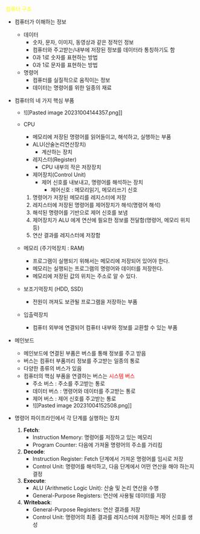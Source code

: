 
<span style="color:yellow">컴퓨터 구조</span>
- 컴퓨터가 이해하는 정보
	- 데이터
		- 숫자, 문자, 이미지, 동영상과 같은 정적인 정보
		- 컴퓨터와 주고받는/내부에 저장된 정보를 데이터라 통칭하기도 함
		- 0과 1로 숫자를 표현하는 방법
		- 0과 1로 문자를 표현하는 방법
	- 명령어
		- 컴퓨터를 실질적으로 움직이는 정보
		- 데이터는 명령어를 위한 일종의 재료
- 컴퓨터의 네 가지 핵심 부품
	- ![[Pasted image 20231004144357.png]]
	- CPU
		- 메모리에 저장된 명령어를 읽어들이고, 해석하고, 실행하는 부품
		- ALU(산술논리연산장치)
			- 계산하는 장치
		- 레지스터(Register)
			- CPU 내부의 작은 저장장치
		- 제어장치(Control Unit)
			- 제어 신호를 내보내고, 명령어를 해석하는 장치
				- 제어신호 : 메모리읽기, 메모리쓰기 신호
		1. 명령어가 저장된 메모리를 레지스터에 저장
		2. 레지스터에 저장된 명령어를 제어장치가 해석(명령어 해석)
		3. 해석된 명령어를 기반으로 제어 신호를 보냄
		4. 제어장치가 ALU 에게 연산에 필요한 정보를 전달함(명령어, 메모리 위치 등)
		5. 연산 결과를 레지스터에 저장함
		
	- 메모리 (주기억장치 : RAM)
		- 프로그램이 실행되기 위해서는 메모리에 저장되어 있어야 한다.
		- 메모리는 실행되는 프로그램의 명령어와 데이터를 저장한다.
		- 메모리에 저장된 값의 위치는 주소로 알 수 있다.
	- 보조기억장치 (HDD, SSD)
		- 전원이 꺼져도 보관될 프로그램을 저장하는 부품
	- 입출력장치
		- 컴퓨터 외부에 연결되어 컴퓨터 내부와 정보를 교환할 수 있는 부품
- 메인보드
	- 메인보드에 연결된 부품은 버스를 통해 정보를 주고 받음
	- 버스는 컴퓨터 부품끼리 정보를 주고받는 일종의 통로
	- 다양한 종류의 버스가 있음
	- 컴퓨터의 핵심 부품을 연결하는 버스는 <span style="color:red">시스템 버스</span>
		- 주소 버스 : 주소를 주고받는 통로
		- 데이터 버스 : 명령어와 데이터를 주고받는 통로
		- 제어 버스 : 제어 신호를 주고받는 통로
		- ![[Pasted image 20231004152508.png]]




- 명령어 파이프라인에서 각 단계를 실행하는 장치
	1. **Fetch**:
	    - Instruction Memory: 명령어를 저장하고 있는 메모리
	    - Program Counter: 다음에 가져올 명령어의 주소를 가리킴
	2. **Decode**:
	    - Instruction Register: Fetch 단계에서 가져온 명령어를 임시로 저장
	    - Control Unit: 명령어를 해석하고, 다음 단계에서 어떤 연산을 해야 하는지 결정
	3. **Execute**:
	    - ALU (Arithmetic Logic Unit): 산술 및 논리 연산을 수행
	    - General-Purpose Registers: 연산에 사용될 데이터를 저장
	4. **Writeback**:
	    - General-Purpose Registers: 연산 결과를 저장
	    - Control Unit: 명령어의 최종 결과를 레지스터에 저장하는 제어 신호를 생성
